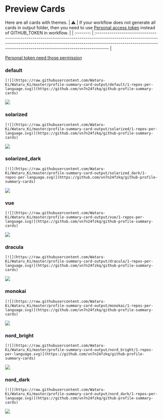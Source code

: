 
# Preview Cards

Here are all cards with themes.
| :warning: | If your workflow does not generate all cards in output folder, then you need to use [Personal access token](https://docs.github.com/en/actions/configuring-and-managing-workflows/creating-and-storing-encrypted-secrets) instead of GITHUB_TOKEN in workflow. |
| :-------: | :------------------------------------------------------------------------------------------------------------------------------------------------------------------------------------------------------------------------------------------------ |

[Personal token need those permission](https://github.com/vn7n24fzkq/github-profile-summary-cards/wiki/Personal-access-token-permissions)


### default


```
[![](https://raw.githubusercontent.com/Wataru-Ki/Wataru_Ki/master/profile-summary-card-output/default/1-repos-per-language.svg)](https://github.com/vn7n24fzkq/github-profile-summary-cards)
```
![](https://raw.githubusercontent.com/Wataru-Ki/Wataru_Ki/master/profile-summary-card-output/default/1-repos-per-language.svg)


### solarized


```
[![](https://raw.githubusercontent.com/Wataru-Ki/Wataru_Ki/master/profile-summary-card-output/solarized/1-repos-per-language.svg)](https://github.com/vn7n24fzkq/github-profile-summary-cards)
```
![](https://raw.githubusercontent.com/Wataru-Ki/Wataru_Ki/master/profile-summary-card-output/solarized/1-repos-per-language.svg)


### solarized_dark


```
[![](https://raw.githubusercontent.com/Wataru-Ki/Wataru_Ki/master/profile-summary-card-output/solarized_dark/1-repos-per-language.svg)](https://github.com/vn7n24fzkq/github-profile-summary-cards)
```
![](https://raw.githubusercontent.com/Wataru-Ki/Wataru_Ki/master/profile-summary-card-output/solarized_dark/1-repos-per-language.svg)


### vue


```
[![](https://raw.githubusercontent.com/Wataru-Ki/Wataru_Ki/master/profile-summary-card-output/vue/1-repos-per-language.svg)](https://github.com/vn7n24fzkq/github-profile-summary-cards)
```
![](https://raw.githubusercontent.com/Wataru-Ki/Wataru_Ki/master/profile-summary-card-output/vue/1-repos-per-language.svg)


### dracula


```
[![](https://raw.githubusercontent.com/Wataru-Ki/Wataru_Ki/master/profile-summary-card-output/dracula/1-repos-per-language.svg)](https://github.com/vn7n24fzkq/github-profile-summary-cards)
```
![](https://raw.githubusercontent.com/Wataru-Ki/Wataru_Ki/master/profile-summary-card-output/dracula/1-repos-per-language.svg)


### monokai


```
[![](https://raw.githubusercontent.com/Wataru-Ki/Wataru_Ki/master/profile-summary-card-output/monokai/1-repos-per-language.svg)](https://github.com/vn7n24fzkq/github-profile-summary-cards)
```
![](https://raw.githubusercontent.com/Wataru-Ki/Wataru_Ki/master/profile-summary-card-output/monokai/1-repos-per-language.svg)


### nord_bright


```
[![](https://raw.githubusercontent.com/Wataru-Ki/Wataru_Ki/master/profile-summary-card-output/nord_bright/1-repos-per-language.svg)](https://github.com/vn7n24fzkq/github-profile-summary-cards)
```
![](https://raw.githubusercontent.com/Wataru-Ki/Wataru_Ki/master/profile-summary-card-output/nord_bright/1-repos-per-language.svg)


### nord_dark


```
[![](https://raw.githubusercontent.com/Wataru-Ki/Wataru_Ki/master/profile-summary-card-output/nord_dark/1-repos-per-language.svg)](https://github.com/vn7n24fzkq/github-profile-summary-cards)
```
![](https://raw.githubusercontent.com/Wataru-Ki/Wataru_Ki/master/profile-summary-card-output/nord_dark/1-repos-per-language.svg)


